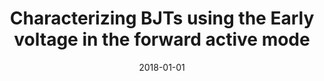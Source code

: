 ---
title: "Characterizing BJTs using the Early voltage in the forward active mode"
collection: publications
permalink: /publication/2018-costa2018characterizing
authors: "Luciano da F Costa, Filipi Nascimento Silva, Cesar H Comin"
date: 2018-01-01
venue: 'International Journal of Circuit Theory and Applications, v. 46, n. 4, p. 978--986'
bibtex: "costa2018characterizing.bib"
paperurl: 'https://arxiv.org/abs/1701.02269'
doi: 10.1002/cta.2450
---